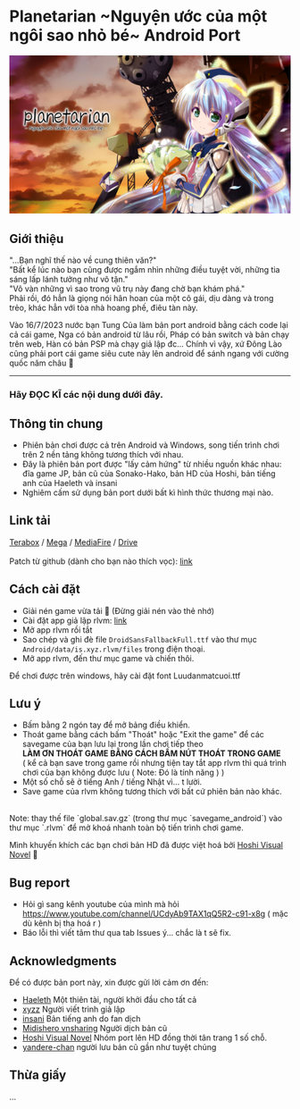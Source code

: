 # Planetarian \~Nguyện ước của một ngôi sao nhỏ bé\~ Android Port

![ảnh cung thiên văn](Planetarian.jpg)

## Giới thiệu
"...Bạn nghĩ thế nào về cung thiên văn?"
<br>
"Bất kể lúc nào bạn cũng được ngắm nhìn những điều tuyệt vời, những tia sáng lấp lánh tưởng như vô tận."
<br>
"Vô vàn những vì sao trong vũ trụ này đang chờ bạn khám phá."
<br>
Phải rồi, đó hẳn là giọng nói hân hoan của một cô gái, dịu dàng và trong trẻo, khác hẳn với tòa nhà hoang phế, điêu tàn này.


Vào 16/7/2023 nước bạn Tung Của làm bản port android bằng cách code lại cả cái game, Nga có bản android từ lâu rồi, Pháp có bản switch và bản chạy trên web, Hàn có bản PSP mà chạy giả lập đc...    Chính vì vậy, xứ Đông Lào cũng phải port cái game siêu cute này lên android để sánh ngang với cường quốc năm châu :muscle:
_____________________________________________________________________________
### Hãy **ĐỌC KĨ** các nội dung dưới đây.

## Thông tin chung
- Phiên bản chơi được cả trên Android và Windows, song tiến trình chơi trên 2 nền tảng không tương thích với nhau.
- Đây là phiên bản port được "lấy cảm hứng" từ nhiều nguồn khác nhau: đĩa game JP, bản cũ của Sonako-Hako, bản HD của Hoshi, bản tiếng anh của Haeleth và insani
- Nghiêm cấm sử dụng bản port dưới bất kì hình thức thương mại nào.

## Link tải
[Terabox](https://terabox.com/s/1rJsqV8fVwSxYj3h4M0XR2g) / [Mega](https://mega.nz/file/1RAGgTSL#x9YjZYvw7Fi4pNbZf4giLXl0VhHFaqp4s38b-Oxka3k) / [MediaFire](https://www.mediafire.com/file/ehpmtjxf4d8e3yp/Planetarian_Viet+Hoa_Android.rar/file) / [Drive](https://drive.google.com/file/d/1pO_HG2X0EGUJBlJI6Ux4I71icg7gFVXP/view?usp=sharing)
<br>
<br>
Patch từ github (dành cho bạn nào thích vọc): [link](https://github.com/luudanmatcuoi-vn/Planetarian_android_viethoa/blob/main/Planetarian_Viet_Patch_Android.rar)

## Cách cài đặt
- Giải nén game vừa tải :penguin: (Đừng giải nén vào thẻ nhớ)
- Cài đặt app giả lập rlvm: [link](https://m.apkpure.com/vn/rlvm/is.xyz.rlvm)
- Mở app rlvm rồi tắt
- Sao chép và ghi đè file `DroidSansFallbackFull.ttf` vào thư mục `Android/data/is.xyz.rlvm/files` trong điện thoại.
- Mở app rlvm, đến thư mục game và chiến thôi.

Để chơi được trên windows, hãy cài đặt font Luudanmatcuoi.ttf

## Lưu ý
- Bấm bằng 2 ngón tay để mở bảng điều khiển.
- Thoát game bằng cách bấm "Thoát" hoặc "Exit the game" để các savegame của bạn lưu lại trong lần chơi tiếp theo<br>
__LÀM ƠN THOÁT GAME BẰNG CÁCH BẤM NÚT THOÁT TRONG GAME__
<br>( kể cả bạn save trong game rồi nhưng tiện tay tắt app rlvm thì quá trình chơi của bạn không được lưu ( Note: Đó là tính năng ) )
- Một số chỗ sẽ ở tiếng Anh / tiếng Nhật vì... t lười.
- Save game của rlvm không tương thích với bất cứ phiên bản nào khác.
<br>
Note: thay thế file `global.sav.gz` (trong thư mục `savegame_android`) vào thư mục `.rlvm` để mở khoá nhanh toàn bộ tiến trình chơi game.
  
Mình khuyến khích các bạn chơi bản HD đã được việt hoá bởi [Hoshi Visual Novel](http://www.hoshivsub.com/2018/08/planetarian-hd-edition.html) :penguin:

## Bug report
- Hỏi gì sang kênh youtube của mình mà hỏi https://www.youtube.com/channel/UCdyAb9TAX1qQ5R2-c91-x8g ( mặc dù kênh bị tha hoá r )
- Báo lỗi thì viết tâm thư qua tab Issues ý... chắc là t sẽ fix.

## Acknowledgments
Để có được bản port này, xin được gửi lời cảm ơn đến:
- [Haeleth](http://www.haeleth.net/) Một thiên tài, người khởi đầu cho tất cả
- [xyzz](https://github.com/xyzz/rlvm-android) Người viết trình giả lập
- [insani](http://insani.org/planetarian/index.html) Bản tiếng anh do fan dịch
- [Midishero vnsharing](https://www.youtube.com/user/midishero) Người dịch bản cũ
- [Hoshi Visual Novel](http://www.hoshivsub.com/) Nhóm port lên HD đồng thời tân trang 1 số chỗ.
- [yandere-chan](https://lop6a9.forumvi.com/t471-topic) người lưu bản cũ gần như tuyệt chủng

## Thừa giấy
...
